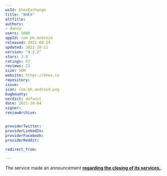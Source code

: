 ```yaml
---
wsId: bhexExchange
title: "BHEX"
altTitle:
authors:
- danny
users: 5000
appId: com.bh.android
released: 2021-04-24
updated: 2021-10-11
version: "4.2.2"
stars: 3.9
ratings: 57
reviews: 21
size: 36M
website: https://bhex.co
repository:
issue:
icon: com.bh.android.png
bugbounty:
verdict: defunct
date: 2021-10-04
signer:
reviewArchive:


providerTwitter:
providerLinkedIn:
providerFacebook:
providerReddit:

redirect_from:

---
```



The service made an announcement [**regarding the closing of its services.**](https://support.hbtc.co/hc/en-us/articles/4406992059417).
